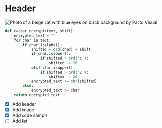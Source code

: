 # Header

![Photo of a beige cat with blue eyes on black background by Pacto Visual](https://images.unsplash.com/photo-1478098711619-5ab0b478d6e6?q=80&w=1170&auto=format&fit=crop&ixlib=rb-4.0.3&ixid=M3wxMjA3fDB8MHxwaG90by1wYWdlfHx8fGVufDB8fHx8fA%3D%3D)

``` python
def caesar_encrypt(text, shift):
    encrypted_text = ""
    for char in text:
        if char.isalpha():
            shifted = ord(char) + shift
            if char.islower():
                if shifted > ord('z'):
                    shifted -= 26
            elif char.isupper():
                if shifted > ord('Z'):
                    shifted -= 26
            encrypted_text += chr(shifted)
        else:
            encrypted_text += char
    return encrypted_text
```
- [x] Add header
- [x] Add image
- [x] Add code sample
- [ ] Add list
